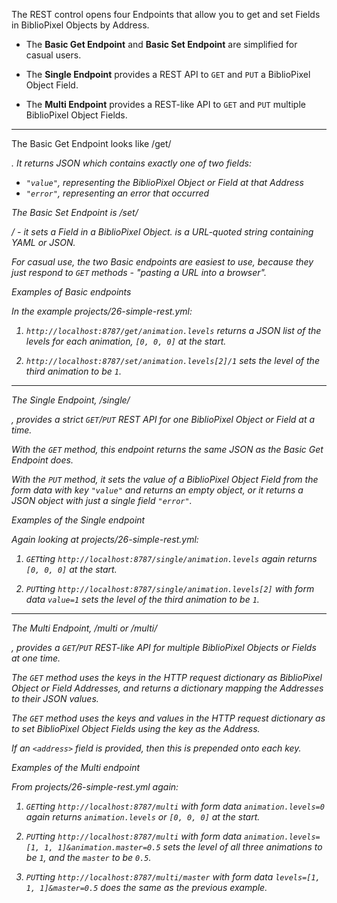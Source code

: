 The REST control opens four Endpoints that allow you to get and set Fields in
BiblioPixel Objects by Address.

* The **Basic Get Endpoint** and **Basic Set Endpoint** are simplified for
casual users.

* The **Single Endpoint** provides a REST API to `GET` and `PUT` a BiblioPixel
Object Field.

* The **Multi Endpoint** provides a REST-like API to `GET` and `PUT` multiple
BiblioPixel Object Fields.

---

The Basic Get Endpoint looks like /get/<address>.  It returns JSON which
contains exactly one of two fields:

* `"value"`, representing the BiblioPixel Object or Field at that Address
* `"error"`, representing an error that occurred

The Basic Set Endpoint is /set/<address>/<value> - it sets a Field in a
BiblioPixel Object.  <value> is a URL-quoted string containing YAML or JSON.

For casual use, the two Basic endpoints are easiest to use, because they
just respond to `GET` methods - "pasting a URL into a browser".

*Examples of Basic endpoints*

In the example projects/26-simple-rest.yml:

1. `http://localhost:8787/get/animation.levels` returns a JSON list of the
levels for each animation, `[0, 0, 0]` at the start.

2. `http://localhost:8787/set/animation.levels[2]/1` sets the level of the
third animation to be `1`.

---

The Single Endpoint, /single/<address>, provides a strict
`GET`/`PUT` REST API for one BiblioPixel Object or Field at a time.

With the `GET` method, this endpoint returns the same JSON as the Basic Get
Endpoint does.

With the `PUT` method, it sets the value of a BiblioPixel Object Field
from the form data with key `"value"` and returns an empty object, or it returns
a JSON object with just a single field `"error"`.

*Examples of the Single endpoint*

Again looking at projects/26-simple-rest.yml:

1. `GET`ting `http://localhost:8787/single/animation.levels` again returns
`[0, 0, 0]` at the start.

2. `PUT`ting `http://localhost:8787/single/animation.levels[2]` with
form data `value=1` sets the level of the third animation to be `1`.

---

The Multi Endpoint, /multi or /multi/<address>, provides a `GET`/`PUT`
REST-like API for multiple BiblioPixel Objects or Fields at one time.

The `GET` method uses the keys in the HTTP request dictionary as
BiblioPixel Object or Field Addresses, and returns a dictionary
mapping the Addresses to their JSON values.

The `GET` method uses the keys and values in the HTTP request dictionary as
to set BiblioPixel Object Fields using the key as the Address.

If an `<address>` field is provided, then this is prepended onto each key.

*Examples of the Multi endpoint*

From projects/26-simple-rest.yml again:

1. `GET`ting `http://localhost:8787/multi` with form data
`animation.levels=0` again returns `animation.levels` or
`[0, 0, 0]` at the start.

2. `PUT`ting `http://localhost:8787/multi` with
form data `animation.levels=[1, 1, 1]&animation.master=0.5` sets the level of
all three animations to be `1`, and the `master` to be `0.5`.

3. `PUT`ting `http://localhost:8787/multi/master` with
form data `levels=[1, 1, 1]&master=0.5` does the same as the previous example.
